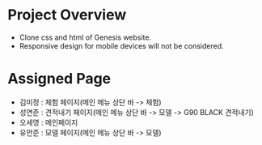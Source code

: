 # Project Overview
- Clone css and html of Genesis website.
- Responsive design for mobile devices will not be considered.

# Assigned Page
- 김미정 : 체험 페이지(메인 메뉴 상단 바 -> 체험) 
- 성연준 : 견적내기 페이지(메인 메뉴 상단 바 -> 모델 -> G90 BLACK 견적내기)
- 오세영 : 메인페이지
- 유안준 : 모델 페이지(메인 메뉴 상단 바 -> 모델)